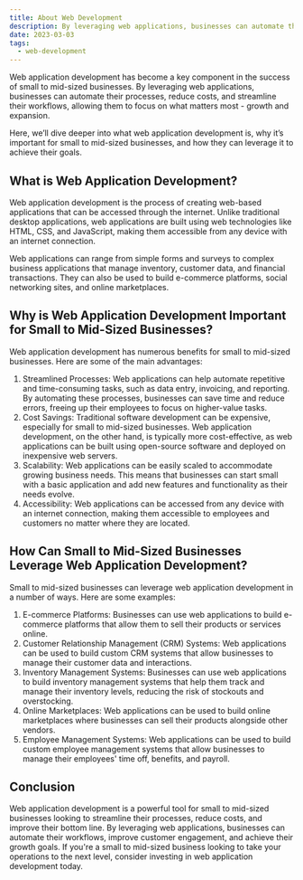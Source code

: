 ```yaml
---
title: About Web Development
description: By leveraging web applications, businesses can automate their processes, reduce costs, and streamline their workflows, allowing them to focus on what matters most - growth and expansion.
date: 2023-03-03
tags:
  - web-development
---
```


Web application development has become a key component in the success of small to mid-sized businesses. By leveraging web applications, businesses can automate their processes, reduce costs, and streamline their workflows, allowing them to focus on what matters most - growth and expansion.

Here, we’ll dive deeper into what web application development is, why it’s important for small to mid-sized businesses, and how they can leverage it to achieve their goals.

## What is Web Application Development?

Web application development is the process of creating web-based applications that can be accessed through the internet. Unlike traditional desktop applications, web applications are built using web technologies like HTML, CSS, and JavaScript, making them accessible from any device with an internet connection.

Web applications can range from simple forms and surveys to complex business applications that manage inventory, customer data, and financial transactions. They can also be used to build e-commerce platforms, social networking sites, and online marketplaces.

## Why is Web Application Development Important for Small to Mid-Sized Businesses?

Web application development has numerous benefits for small to mid-sized businesses. Here are some of the main advantages:

1. Streamlined Processes: Web applications can help automate repetitive and time-consuming tasks, such as data entry, invoicing, and reporting. By automating these processes, businesses can save time and reduce errors, freeing up their employees to focus on higher-value tasks.
2. Cost Savings: Traditional software development can be expensive, especially for small to mid-sized businesses. Web application development, on the other hand, is typically more cost-effective, as web applications can be built using open-source software and deployed on inexpensive web servers.
3. Scalability: Web applications can be easily scaled to accommodate growing business needs. This means that businesses can start small with a basic application and add new features and functionality as their needs evolve.
4. Accessibility: Web applications can be accessed from any device with an internet connection, making them accessible to employees and customers no matter where they are located.

## How Can Small to Mid-Sized Businesses Leverage Web Application Development?

Small to mid-sized businesses can leverage web application development in a number of ways. Here are some examples:

1. E-commerce Platforms: Businesses can use web applications to build e-commerce platforms that allow them to sell their products or services online.
2. Customer Relationship Management (CRM) Systems: Web applications can be used to build custom CRM systems that allow businesses to manage their customer data and interactions.
3. Inventory Management Systems: Businesses can use web applications to build inventory management systems that help them track and manage their inventory levels, reducing the risk of stockouts and overstocking.
4. Online Marketplaces: Web applications can be used to build online marketplaces where businesses can sell their products alongside other vendors.
5. Employee Management Systems: Web applications can be used to build custom employee management systems that allow businesses to manage their employees' time off, benefits, and payroll.

## Conclusion

Web application development is a powerful tool for small to mid-sized businesses looking to streamline their processes, reduce costs, and improve their bottom line. By leveraging web applications, businesses can automate their workflows, improve customer engagement, and achieve their growth goals. If you're a small to mid-sized business looking to take your operations to the next level, consider investing in web application development today.
